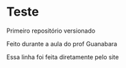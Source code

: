 #  Teste
 Primeiro repositório versionado

 Feito durante a aula do prof Guanabara

Essa linha foi feita diretamente pelo site
